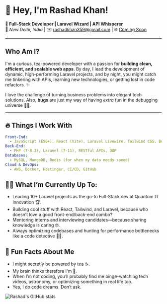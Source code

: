 # 👋 Hey, I'm Rashad Khan!

**🚀 Full-Stack Developer | Laravel Wizard | API Whisperer**  
📍 _New Delhi, India_ | ✉️ [rashadkhan359@gmail.com](mailto:rashadkhan359@gmail.com) | 🌐 [Coming Soon](#) 

---

## Who Am I?

I'm a curious, tea-powered developer with a passion for **building clean, efficient, and scalable web apps**. By day, I lead the development of dynamic, high-performing Laravel projects, and by night, you might catch me tinkering with APIs, learning new technologies, or getting lost in code refactors. ✨

I love the challenge of turning business problems into elegant tech solutions. Also, **bugs** are just my way of having _extra_ fun in the debugging universe 🐛🚀.

---

## 🔥 Things I Work With

```yaml
Front-End: 
  - JavaScript (ES6+), React (Vite), Laravel Livewire, Tailwind CSS, Bootstrap
Back-End: 
  - PHP (7-8.3), Laravel (7-11), RESTful APIs, OOP 
Databases: 
  - MySQL, MongoDB, Redis (for when my data needs speed)
Cloud & DevOps: 
  - AWS, Docker, Hostinger, CI/CD, GitHub
```


## 👨‍💻 What I’m Currently Up To:
  - Leading 10+ Laravel projects as the go-to Full-Stack dev at Quantum IT Innovation 🏆.
  - Building cool stuff with React, Tailwind, and Laravel, because who doesn’t love a good front-end/back-end combo?
  - Mentoring interns and interviewing candidates—because sharing knowledge is caring 🤓.
  - Always optimizing codebases and hunting for performance bottlenecks like a code detective 🕵️‍♂️.

## 🌱 Fun Facts About Me
- I might secretly be powered by tea ☕.
- My brain thinks therefore I'm 🧠.
- When I’m not coding, you’ll probably find me binge-watching tech videos, astronomy, or optimizing something in real life too.
- Yes, I do code dreams. Don’t ask.

![Rashad's GitHub stats](https://github-readme-stats.vercel.app/api?username=rashadkhan359&show_icons=true&theme=radical)

